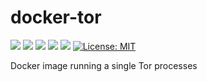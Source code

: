 # docker-tor

[![](https://img.shields.io/docker/cloud/build/mateumann/tor.svg)](https://cloud.docker.com/repository/docker/mateumann/tor/builds/) [![](https://images.microbadger.com/badges/version/mateumann/tor.svg)](https://microbadger.com/images/mateumann/tor) [![](https://images.microbadger.com/badges/commit/mateumann/tor.svg)](https://microbadger.com/images/mateumann/tor) [![](https://images.microbadger.com/badges/image/mateumann/tor.svg)](https://microbadger.com/images/mateumann/tor) [![](https://img.shields.io/docker/stars/mateumann/tor.svg)](https://hub.docker.com/r/mateumann/tor)  [![License: MIT](https://img.shields.io/badge/License-MIT-lightgrey.svg)](https://opensource.org/licenses/MIT)

Docker image running a single Tor processes
